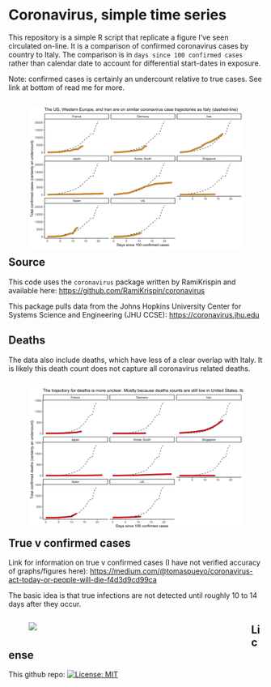 # Coronavirus, simple time series

This repository is a simple R script that replicate a figure I've seen circulated on-line. It is a comparison of confirmed coronavirus cases by country to Italy. The comparison is in `days since 100 confirmed cases` rather than calendar date to account for differential start-dates in exposure. 

Note: confirmed cases is certainly an undercount relative to true cases. See link at bottom of read me for more. 

<figure style="float:left;">
<img src="https://github.com/hollina/coronoavirus-simple-time-series/blob/master/output/coronavirus_cases_compared_to_italy.png" align="left"  width="800"  /> 
</figure>

## Source

This code uses the `coronavirus` package written by RamiKrispin and available here: https://github.com/RamiKrispin/coronavirus

This package pulls data from the Johns Hopkins University Center for Systems Science and Engineering (JHU CCSE): https://coronavirus.jhu.edu

## Deaths

The data also include deaths, which have less of a clear overlap with Italy. It is likely this death count does not capture all coronavirus related deaths. 

<figure style="float:left;">
<img src="https://github.com/hollina/coronoavirus-simple-time-series/blob/master/output/coronavirus_deaths_compared_to_italy.png" align="left"  width="800"  /> 
</figure>

## True v confirmed cases

Link for information on true v confirmed cases (I have not verified accuracy of graphs/figures here): https://medium.com/@tomaspueyo/coronavirus-act-today-or-people-will-die-f4d3d9cd99ca 

The basic idea is that true infections are not detected until roughly 10 to 14 days after they occur. 

<figure style="float:left;">
<img src="https://miro.medium.com/max/7168/1*r-ddYhoUtP_se6x-NOEinA.png" align="left"  width="400"  /> 
</figure>

## License

This github repo: [![License: MIT](https://img.shields.io/badge/License-MIT-yellow.svg)](https://opensource.org/licenses/MIT)

